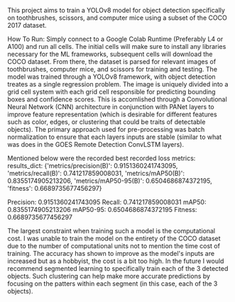 This project aims to train a YOLOv8 model for object detection specifically on toothbrushes, scissors, and computer mice using a subset of the COCO 2017 dataset. 

How To Run: Simply connect to a Google Colab Runtime (Preferably L4 or A100) and run all cells. The initial cells will make sure to install any libraries necessary for the ML frameworks,
subsequent cells will download the COCO dataset. From there, the dataset is parsed for relevant images of toothbrushes, computer mice, and scissors for training and testing. 
The model was trained through a YOLOv8 framework, with object detection treates as a single regression problem. 
The image is uniquely divided into a grid cell system with each grid cell responsible for predicting
bounding boxes and confidence scores. This is accomlished through a Convolutional Neural Network (CNN) architecture
in conjunction with PANet layers to improve feature representation (which is desirable for different
features such as color, edges, or clustering that could be traits of detectable objects). The primary approach used for pre-processing
was batch normalization to ensure that each layers inputs are stable (similar to what was does
in the GOES Remote Detection ConvLSTM layers). 

Mentioned below were the recorded best recorded loss metrics: 
results_dict: {'metrics/precision(B)': 0.9151360241743095, 'metrics/recall(B)': 0.741217859008031, 
'metrics/mAP50(B)': 0.8355174905213206, 'metrics/mAP50-95(B)': 0.6504686874372195, 'fitness': 0.6689735677456297}

Precision: 0.9151360241743095
Recall: 0.741217859008031
mAP50: 0.8355174905213206
mAP50-95: 0.6504686874372195
Fitness: 0.6689735677456297

The largest constraint when training such a model is the computational cost. I was unable
to train the model on the entirety of the COCO dataset due to the number of computational units not
to mention the time cost of training. The accuracy has shown to improve as the model's inputs are increased
but as a hobbyist, the cost is a bit too high. In the future I would recommend segmented learning 
to specifically train each of the 3 detected objects. Such clustering can help make more accurate predictions
by focusing on the patters within each segment (in this case, each of the 3 objects).
